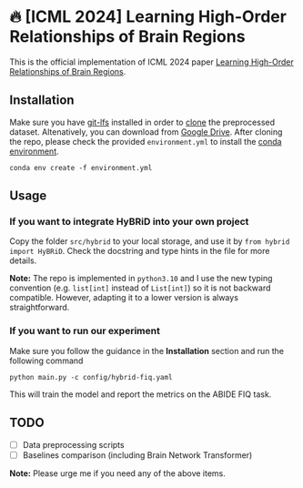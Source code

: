 # 🔥 [ICML 2024] Learning High-Order Relationships of Brain Regions

This is the official implementation of ICML 2024 paper [Learning High-Order Relationships of Brain Regions](https://arxiv.org/abs/2312.02203).


## Installation
Make sure you have [git-lfs](https://git-lfs.com/) installed in order to [clone](https://docs.github.com/en/repositories/creating-and-managing-repositories/cloning-a-repository) the preprocessed dataset. Altenatively, you can download from [Google Drive](https://drive.google.com/drive/folders/1SvhOlPAIHVX4AYy-hU9Ik7-lKX7u1Ti2?usp=sharing).
After cloning the repo, please check the provided `environment.yml` to install the [conda environment](https://conda.io/projects/conda/en/latest/user-guide/tasks/manage-environments.html#creating-an-environment-from-an-environment-yml-file).
```
conda env create -f environment.yml
```

## Usage
### If you want to integrate HyBRiD into your own project
Copy the folder `src/hybrid` to your local storage, and use it by `from hybrid import HyBRiD`. Check the docstring and type hints in the file for more details.

**Note:**
The repo is implemented in `python3.10` and I use the new typing convention (e.g. `list[int]` instead of `List[int]`) so it is not backward compatible. However, adapting it to a lower version is always straightforward.

### If you want to run our experiment
Make sure you follow the guidance in the **Installation** section and run the following command
```shell
python main.py -c config/hybrid-fiq.yaml
```
This will train the model and report the metrics on the ABIDE FIQ task.


## TODO
- [ ] Data preprocessing scripts
- [ ] Baselines comparison (including Brain Network Transformer)

**Note:**
Please urge me if you need any of the above items.
